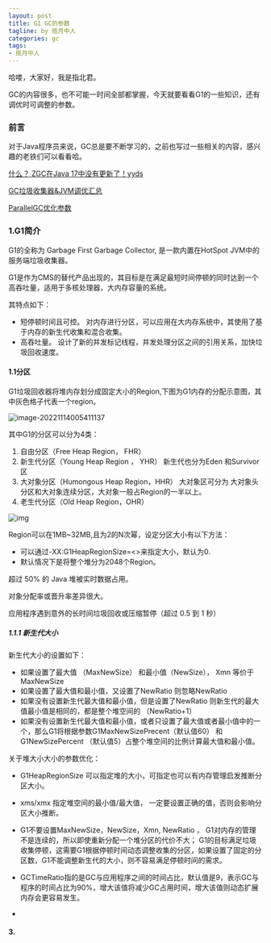 ```yaml
---
layout: post
title: G1 GC的参数
tagline: by 揽月中人
categories: gc
tags:
- 揽月中人
---
```


哈喽，大家好，我是指北君。  

GC的内容很多，也不可能一时间全部都掌握，今天就要看看G1的一些知识，还有调优时可调整的参数。

<!--more-->

### 前言

对于Java程序员来说，GC总是要不断学习的，之前也写过一些相关的内容，感兴趣的老铁们可以看看哈。

[什么？ ZGC在Java 17中没有更新了！yyds](https://mp.weixin.qq.com/s?__biz=Mzg4MjYyOTgwNw==&mid=2247485602&idx=1&sn=4646ad1f7537867471cd267b1d20e321&chksm=cf528562f8250c743bbf9f5aeed26327f8c727cc14ca3d71062b3a6e87c19ec635a782df521c&token=475580734&lang=zh_CN#rd)

[GC垃圾收集器&JVM调优汇总](https://mp.weixin.qq.com/s?__biz=Mzg4MjYyOTgwNw==&mid=2247485931&idx=1&sn=bf03854abdfe21946bb380104ffdeb0e&chksm=cf52842bf8250d3d9f3201605a21d9b67767d05aa2f60197756ac30d060897237b707c6c8bbc&token=475580734&lang=zh_CN#rd)

[ParallelGC优化参数](https://mp.weixin.qq.com/s?__biz=Mzg4MjYyOTgwNw==&mid=2247493426&idx=1&sn=63772b2decce0b8a492d11812503e560&chksm=cf516af2f826e3e4a48f864756daf727c806ebb701664f1ea27f535963fa7f7f1ccceb85f332&token=117899278&lang=zh_CN#rd)

### 1.G1简介

G1的全称为 Garbage First Garbage Collector, 是一款内置在HotSpot JVM中的服务端垃圾收集器。

G1是作为CMS的替代产品出现的，其目标是在满足最短时间停顿的同时达到一个高吞吐量，适用于多核处理器，大内存容量的系统。

其特点如下：

- 短停顿时间且可控。 对内存进行分区，可以应用在大内存系统中，其使用了基于内存的新生代收集和混合收集。
- 高吞吐量。 设计了新的并发标记线程，并发处理分区之间的引用关系，加快垃圾回收速度。

#### 1.1分区

G1垃圾回收器将堆内存划分成固定大小的Region,下图为G1内存的分配示意图，其中灰色格子代表一个region。

![image-20221114005411137](E:\javaNorth\javanorth\assets\images\2022\lyj\G101.png)

 

其中G1的分区可以分为4类：

1. 自由分区（Free Heap Region， FHR）
2. 新生代分区（Young Heap Region ， YHR） 新生代也分为Eden 和Survivor区
3. 大对象分区（Humongous Heap Region，HHR） 大对象区可分为 大对象头分区和大对象连续分区，大对象一般占Region的一半以上。
4. 老生代分区（Old Heap Region，OHR）

![img](E:\javaNorth\javanorth\assets\images\2022\lyj\G102.png)

Region可以在1MB~32MB,且为2的N次幂，设定分区大小有以下方法：

- 可以通过-XX:G1HeapRegionSize=<>来指定大小，默认为0.
- 默认情况下是将整个堆分为2048个Region。





超过 50% 的 Java 堆被实时数据占用。

对象分配率或晋升率差异很大。

应用程序遇到意外的长时间垃圾回收或压缩暂停（超过 0.5 到 1 秒）

##### 1.1.1 新生代大小 

 新生代大小的设置如下： 

- 如果设置了最大值 （MaxNewSize） 和最小值（NewSize）， Xmn 等价于MaxNewSize
- 如果设置了最大值和最小值，又设置了NewRatio 则忽略NewRatio
- 如果没有设置新生代最大值和最小值，但是设置了NewRatio 则新生代的最大值最小值是相同的，都是整个堆空间的 （NewRatio+1）
- 如果没有设置新生代最大值和最小值，或者只设置了最大值或者最小值中的一个，那么G1将根据参数G1MaxNewSizePrecent（默认值60） 和 G1NewSizePercent （默认值5）占整个堆空间的比例计算最大值和最小值。



关于堆大小大小的参数优化：

- G1HeapRegionSize 可以指定堆的大小，可指定也可以有内存管理启发推断分区大小。

- xms/xmx 指定堆空间的最小值/最大值， 一定要设置正确的值，否则会影响分区大小推断。
- G1不要设置MaxNewSize，NewSize，Xmn, NewRatio ， G1对内存的管理不是连续的，所以即使重新分配一个堆分区的代价不大； G1的目标满足垃圾收集停顿，这需要G1根据停顿时间动态调整收集的分区，如果设置了固定的分区数，G1不能调整新生代的大小，则不容易满足停顿时间的需求。
- GCTimeRatio指的是GC与应用程序之间的时间占比，默认值是9，表示GC与程序的时间占比为90%，增大该值将减少GC占用时间，增大该值则动态扩展内存会更容易发生。
- 



#### 3.



#### 



